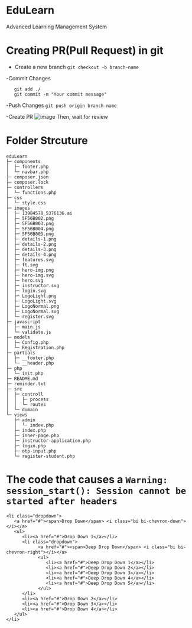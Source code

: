 # EduLearn

Advanced Learning Management System

# Creating PR(Pull Request) in git

- Create a new branch
  `git checkout -b branch-name`

-Commit Changes

```
   git add ./
   git commit -m "Your commit message"
```

-Push Changes
`git push origin branch-name`

-Create PR
![image](https://github.com/jjd214/eduLearn/assets/53577436/856ade97-7c96-4ba0-9902-66357b9333b7)
Then, wait for review

# Folder Strcuture

```
eduLearn
├─ components
│  ├─ footer.php
│  └─ navbar.php
├─ composer.json
├─ composer.lock
├─ controllers
│  └─ functions.php
├─ css
│  └─ style.css
├─ images
│  ├─ 13984578_5376136.ai
│  ├─ 5F56B002.png
│  ├─ 5F56B003.png
│  ├─ 5F56B004.png
│  ├─ 5F56B005.png
│  ├─ details-1.png
│  ├─ details-2.png
│  ├─ details-3.png
│  ├─ details-4.png
│  ├─ features.svg
│  ├─ ft.svg
│  ├─ hero-img.png
│  ├─ hero-img.svg
│  ├─ hero.svg
│  ├─ instructor.svg
│  ├─ login.svg
│  ├─ LogoLight.png
│  ├─ LogoLight.svg
│  ├─ LogoNormal.png
│  ├─ LogoNormal.svg
│  └─ register.svg
├─ javascript
│  ├─ main.js
│  └─ validate.js
├─ models
│  ├─ Config.php
│  └─ Registration.php
├─ partials
│  ├─ __footer.php
│  └─ __header.php
├─ php
│  └─ init.php
├─ README.md
├─ reminder.txt
├─ src
│  ├─ controll
│  │  ├─ process
│  │  └─ routes
│  └─ domain
└─ views
   ├─ admin
   │  └─ index.php
   ├─ index.php
   ├─ inner-page.php
   ├─ instructor-application.php
   ├─ login.php
   ├─ otp-input.php
   └─ register-student.php
```

# The code that causes a `Warning: session_start(): Session cannot be started after headers`

```
<li class="dropdown">
   <a href="#"><span>Drop Down</span> <i class="bi bi-chevron-down"></i></a>
   <ul>
      <li><a href="#">Drop Down 1</a></li>
      <li class="dropdown">
            <a href="#"><span>Deep Drop Down</span> <i class="bi bi-chevron-right"></i></a>
            <ul>
               <li><a href="#">Deep Drop Down 1</a></li>
               <li><a href="#">Deep Drop Down 2</a></li>
               <li><a href="#">Deep Drop Down 3</a></li>
               <li><a href="#">Deep Drop Down 4</a></li>
               <li><a href="#">Deep Drop Down 5</a></li>
            </ul>
      </li>
      <li><a href="#">Drop Down 2</a></li>
      <li><a href="#">Drop Down 3</a></li>
      <li><a href="#">Drop Down 4</a></li>
   </ul>
</li>
```
